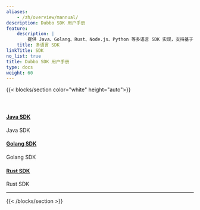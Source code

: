 ```yaml
---
aliases:
    - /zh/overview/mannual/
description: Dubbo SDK 用户手册
feature:
    description: |
        提供 Java、Golang、Rust、Node.js、Python 等多语言 SDK 实现，支持基于 IDL 的跨语言服务定义和基于 Protobuf、Json 的数据编码
    title: 多语言 SDK
linkTitle: SDK
no_list: true
title: Dubbo SDK 用户手册
type: docs
weight: 60
---
```




{{< blocks/section color="white" height="auto">}}
<div class="td-content list-page">
    <div class="lead"></div>
    <header class="article-meta"></header>
    <div class="row">
        <div class="col-sm col-md-6 mb-4 mb-md-0">
            <div class="h-100 card shadow" href="#">
                <div class="card-body">
                    <h4 class="card-title">
                        <a target="_blank" href='{{< relref "../../docs3-v2/java-sdk/" >}}'>Java SDK</a>
                    </h4>
                    <p>Java SDK</p>
                </div>
            </div>
        </div>
        <div class="col-sm col-md-6 mb-4 mb-md-0">
            <div class="h-100 card shadow">
                <div class="card-body">
                    <h4 class="card-title">
                        <a target="_blank" href='{{< relref "../../docs3-v2/golang-sdk" >}}'>Golang SDK</a>
                    </h4>
                    <p>Golang SDK</p>
                </div>
            </div>
        </div>
        <div class="col-sm col-md-6 mb-4 mb-md-0">
            <div class="h-100 card shadow">
                <div class="card-body">
                    <h4 class="card-title">
                            <a target="_blank" href='{{< relref "../../docs3-v2/rust-sdk" >}}'>Rust SDK</a>
                        </h4>
                        <p>Rust SDK</p>
                </div>
            </div>
        </div>
    </div>
    <hr>
</div>

{{< /blocks/section >}}